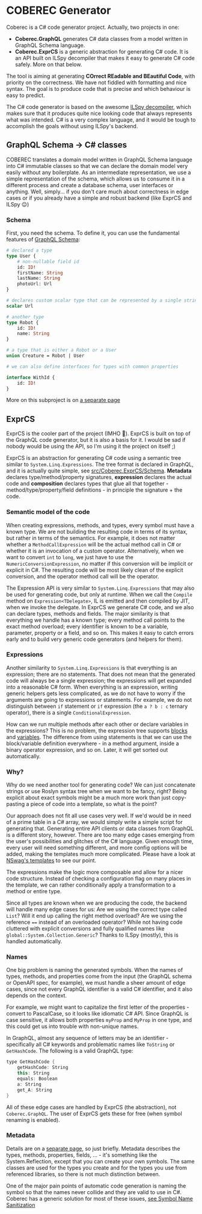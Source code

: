 # COBEREC Generator

Coberec is a C# code generator project. Actually, two projects in one:

* **Coberec.GraphQL** generates C# data classes from a model written in GraphQL Schema language.
* **Coberec.ExprCS** is a generic abstraction for generating C# code. It is an API built on ILSpy decompiler that makes it easy to generate C# code safely. More on that below.

The tool is aiming at generating **COrrect REadable and BEautiful Code**, with priority on the correctness. We have not fiddled with formatting and nice syntax. The goal is to produce code that is precise and which behaviour is easy to predict.

The C# code generator is based on the awesome [ILSpy decompiler](https://github.com/icsharpcode/ilspy), which makes sure that it produces quite nice looking code that always represents what was intended. C# is a very complex language, and it would be tough to accomplish the goals without using ILSpy's backend.

## GraphQL Schema -> C# classes

COBEREC translates a domain model written in GraphQL Schema language into C# immutable classes so that we can declare the domain model very easily without any boilerplate. As an intermediate representation, we use a simple representation of the schema, which allows us to consume it in a different process and create a database schema, user interfaces or anything. Well, simply... if you don't care much about correctness in edge cases or if you already have a simple and robust backend (like ExprCS and ILSpy 😉)


### Schema

First, you need the schema. To define it, you can use the fundamental features of [GraphQL Schema](https://graphql.org/learn/schema/):

```graphql
# declared a type
type User {
    # non-nullable field id
    id: ID!
    firstName: String
    lastName: String
    photoUrl: Url
}

# declares custom scalar type that can be represented by a single string
scalar Url

# another type
type Robot {
    id: ID!
    name: String
}

# a type that is either a Robot or a User
union Creature = Robot | User

# we can also define interfaces for types with common properties

interface WithId {
    id: ID!
}
```

More on this subproject is on [a separate page](docs/graphql-gen.md)

## ExprCS

ExprCS is the cooler part of the project (IMHO 🙂). ExprCS is built on top of the GraphQL code generator, but it is also a basis for it. I would be sad if nobody would be using the API, so I'm using it the project on itself ;)

ExprCS is an abstraction for generating C# code using a semantic tree similar to `System.Linq.Expressions`. The tree format is declared in GraphQL, and it is actually quite simple, see [src/Coberec.ExprCS/Schema](src/Coberec.ExprCS/Schema). **Metadata** declares type/method/property signatures, **expression** declares the actual code and **composition** declares types that glue all that together - method/type/property/field definitions - in principle the signature + the code.

### Semantic model of the code

When creating expressions, methods, and types, every symbol must have a known type. We are not building the resulting code in terms of its syntax, but rather in terms of the semantics. For example, it does not matter whether a `MethodCallExpression` will be the actual method call in C# or whether it is an invocation of a custom operator. Alternatively, when we want to convert `int` to `long`, we just have to use the `NumericConversionExpression`, no matter if this conversion will be implicit or explicit in C#. The resulting code will be most likely clean of the explicit conversion, and the operator method call will be the operator.

The Expression API is very similar to `System.Linq.Expressions` that may also be used for generating code, but only at runtime. When we call the `Compile` method on `Expression<TDelegate>`, IL is emitted and then compiled by JIT, when we invoke the delegate. In ExprCS we generate C# code, and we also can declare types, methods and fields. The major similarity is that everything we handle has a known type; every method call points to the exact method overload; every identifier is known to be a variable, parameter, property or a field, and so on. This makes it easy to catch errors early and to build very generic code generators (and helpers for them).

### Expressions

Another similarity to `System.Linq.Expressions` is that everything is an expression; there are no statements. That does not mean that the generated code will always be a single expression; the expressions will get expanded into a reasonable C# form. When everything is an expression, writing generic helpers gets less complicated, as we do not have to worry if the arguments are going to expressions or statements. For example, we do not distinguish between `if` statement or `if` expression (the `a ? b : c` ternary operator), there is a single `ConditionalExpression`.

How can we run multiple methods after each other or declare variables in the expressions? This is no problem, the expression tree supports [blocks](./docs/csharp-features/blocks.md) and [variables](./docs/csharp-features/variables.md). The difference from using statements is that we can use the block/variable definition everywhere - in a method argument, inside a binary operator expression, and so on. Later, it will get sorted out automatically.

### Why?

Why do we need another tool for generating code? We can just concatenate strings or use Roslyn syntax tree when we want to be fancy, right? Being explicit about exact symbols might be a much more work than just copy-pasting a piece of code into a template, so what is the point?

Our approach does not fit all use cases very well. If we'd would be in need of a prime table in a C# array, we would simply write a simple script for generating that. Generating entire API clients or data classes from GraphQL is a different story, however. There are too many edge cases emerging from the user's possibilities and glitches of the C# language. Given enough time, every user will need something different, and more config options will be added, making the templates much more complicated. Please have a look at [NSwag's templates](https://github.com/RicoSuter/NSwag/blob/42d3b64/src/NSwag.CodeGeneration.CSharp/Templates/Client.Class.liquid) to see our point.

The expressions make the logic more composable and allow for a nicer code structure. Instead of checking a configuration flag on many places in the template, we can rather conditionally apply a transformation to a method or entire type.

Since all types are known when we are producing the code, the backend will handle many edge cases for us: Are we using the correct type called `List`? Will it end up calling the right method overload? Are we using the reference `==` instead of an overloaded operator? While not having code cluttered with explicit conversions and fully qualified names like `global::System.Collection.Generic`? Thanks to ILSpy (mostly), this is handled automatically.

### Names

One big problem is naming the generated symbols. When the names of types, methods, and properties come from the input (the GraphQL schema or OpenAPI spec, for example), we must handle a sheer amount of edge cases, since not every GraphQL identifier is a valid C# identifier, and it also depends on the context.

For example, we might want to capitalize the first letter of the properties - convert to PascalCase, so it looks like idiomatic C# API. Since GraphQL is case sensitive, it allows both properties `myProp` and `MyProp` in one type, and this could get us into trouble with non-unique names.

In GraphQL, almost any sequence of letters may be an identifier - specifically all C# keywords and problematic names like `ToString` or `GetHashCode`. The following is a valid GraphQL type:

```csharp
type GetHashCode {
    getHashCode: String
    this: String
    equals: Boolean
    a: String
    get_A: String
}
```

All of these edge cases are handled by ExprCS (the abstraction), not `Coberec.GraphQL`. The user of ExprCS gets these for free (when symbol renaming is enabled).

<!--Maybe you now think that this does not make sense to handle, these are artificial counterexamples... The reality, unfortunately, is that some of these are pretty easy to hit in larger. This is not in the GraphQL version, but github has "+1" and "-1" properties [in their v3 API](https://developer.github.com/v3/emojis/), which may break a lot of automated code generators (if they had that in a machine-readable form...). Glitches just add up quickly and fixing them manually in automated pipelines would be annoying.-->

### Metadata

Details are on a [separate page](docs/metadata.md), so just briefly. Metadata describes the types, methods, properties, fields, ...  - it's something like the System.Reflection, except that you can create your own symbols. The same classes are used for the types you create and for the types you use from referenced libraries, so there is not much distinction between.

One of the major pain points of automatic code generation is naming the symbol so that the names never collide and they are valid to use in C#. Coberec has a generic solution for most of these issues, [see Symbol Name Sanitization](./docs/symbol-name-sanitization.md)

## 

<!-- While in System.Reflection, you can create type out of nowhere using `typeof(X)` or `Type.GetType(...)`, this is not exactly possible here. The context is not implicit, we need to have a `MetadataContext` which contains the information about referenced libraries and also new types defined by you. -->
